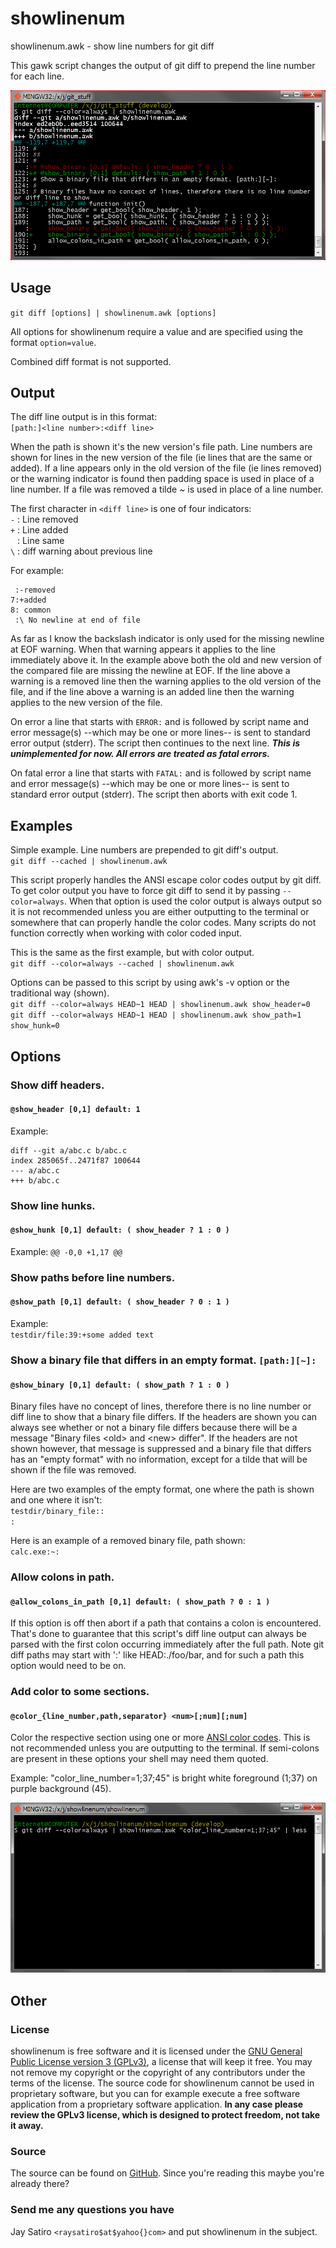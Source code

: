 showlinenum
===========

showlinenum.awk - show line numbers for git diff

This gawk script changes the output of git diff to prepend the line number for each line.

[![screenshot](screenshot.png?raw=true)](screenshot.png?raw=true)

Usage
-----

`git diff [options] | showlinenum.awk [options]`

All options for showlinenum require a value and are specified using the format `option=value`.

Combined diff format is not supported.

Output
------

The diff line output is in this format:  
`[path:]<line number>:<diff line>`

When the path is shown it's the new version's file path. Line numbers are shown for lines in the new version of the file (ie lines that are the same or added). If a line appears only in the old version of the file (ie lines removed) or the warning indicator is found then padding space is used in place of a line number. If a file was removed a tilde ~ is used in place of a line number.

The first character in `<diff line>` is one of four indicators:  
`-` : Line removed  
`+` : Line added  
` ` : Line same  
`\` : diff warning about previous line

For example:
```
 :-removed
7:+added
8: common
 :\ No newline at end of file
```

As far as I know the backslash indicator is only used for the missing newline at EOF warning. When that warning appears it applies to the line immediately above it. In the example above both the old and new version of the compared file are missing the newline at EOF. If the line above a warning is a removed line then the warning applies to the old version of the file, and if the line above a warning is an added line then the warning applies to the new version of the file.

On error a line that starts with `ERROR:` and is followed by script name and error message(s) --which may be one or more lines-- is sent to standard error output (stderr). The script then continues to the next line. ***This is unimplemented for now. All errors are treated as fatal errors.***

On fatal error a line that starts with `FATAL:` and is followed by script name and error message(s) --which may be one or more lines-- is sent to standard error output (stderr). The script then aborts with exit code 1.

Examples
--------

Simple example. Line numbers are prepended to git diff's output.  
`git diff --cached | showlinenum.awk`

This script properly handles the ANSI escape color codes output by git diff. To get color output you have to force git diff to send it by passing `--color=always`. When that option is used the color output is always output so it is not recommended unless you are either outputting to the terminal or somewhere that can properly handle the color codes. Many scripts do not function correctly when working with color coded input.

This is the same as the first example, but with color output.  
`git diff --color=always --cached | showlinenum.awk`

Options can be passed to this script by using awk's -v option or the traditional way (shown).  
`git diff --color=always HEAD~1 HEAD | showlinenum.awk show_header=0`  
`git diff --color=always HEAD~1 HEAD | showlinenum.awk show_path=1 show_hunk=0`

Options
-------

### Show diff headers.
#### `@show_header [0,1] default: 1`

Example:
```
diff --git a/abc.c b/abc.c
index 285065f..2471f87 100644
--- a/abc.c
+++ b/abc.c
```

### Show line hunks.
#### `@show_hunk [0,1] default: ( show_header ? 1 : 0 )`

Example: `@@ -0,0 +1,17 @@`

### Show paths before line numbers.
#### `@show_path [0,1] default: ( show_header ? 0 : 1 )`

Example:  
`testdir/file:39:+some added text`

### Show a binary file that differs in an empty format. `[path:][~]:`
#### `@show_binary [0,1] default: ( show_path ? 1 : 0 )`

Binary files have no concept of lines, therefore there is no line number or diff line to show that a binary file differs. If the headers are shown you can always see whether or not a binary file differs because there will be a message "Binary files &lt;old&gt; and &lt;new&gt; differ". If the headers are not shown however, that message is suppressed and a binary file that differs has an "empty format" with no information, except for a tilde that will be shown if the file was removed.

Here are two examples of the empty format, one where the path is shown and one where it isn't:  
`testdir/binary_file::`  
`:`

Here is an example of a removed binary file, path shown:  
`calc.exe:~:`

### Allow colons in path.
#### `@allow_colons_in_path [0,1] default: ( show_path ? 0 : 1 )`

If this option is off then abort if a path that contains a colon is encountered. That's done to guarantee that this script's diff line output can always be parsed with the first colon occurring immediately after the full path. Note git diff paths may start with '<commit>:' like HEAD:./foo/bar, and for such a path this option would need to be on.

### Add color to some sections.
#### `@color_{line_number,path,separator} <num>[;num][;num]`

Color the respective section using one or more [ANSI color codes](https://user-images.githubusercontent.com/965580/27257186-e5709826-539a-11e7-9dcb-414fa65a0fbe.png).
This is not recommended unless you are outputting to the terminal.
If semi-colons are present in these options your shell may need them quoted.

Example: "color_line_number=1;37;45" is bright white foreground (1;37) on purple background (45).

[![color_line_number](color_line_number.gif?raw=true)](color_line_number.gif?raw=true)


Other
-----


### License

showlinenum is free software and it is licensed under the [GNU General Public License version 3 (GPLv3)](http://www.gnu.org/copyleft/gpl.html), a license that will keep it free. You may not remove my copyright or the copyright of any contributors under the terms of the license. The source code for showlinenum cannot be used in proprietary software, but you can for example execute a free software application from a proprietary software application. **In any case please review the GPLv3 license, which is designed to protect freedom, not take it away.**

### Source

The source can be found on [GitHub](https://github.com/jay/showlinenum). Since you're reading this maybe you're already there?

### Send me any questions you have

Jay Satiro `<raysatiro$at$yahoo{}com>` and put showlinenum in the subject.
